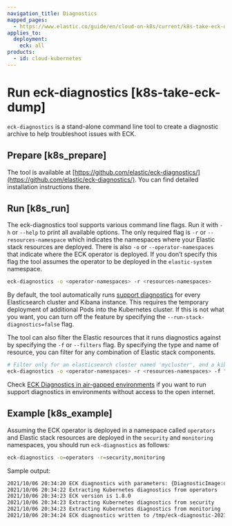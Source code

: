 ```yaml
---
navigation_title: Diagnostics
mapped_pages:
  - https://www.elastic.co/guide/en/cloud-on-k8s/current/k8s-take-eck-dump.html
applies_to:
  deployment:
    eck: all
products:
  - id: cloud-kubernetes
---
```


# Run eck-diagnostics [k8s-take-eck-dump]

`eck-diagnostics` is a stand-alone command line tool to create a diagnostic archive to help troubleshoot issues with ECK.


## Prepare [k8s_prepare] 

The tool is available at [https://github.com/elastic/eck-diagnostics/](https://github.com/elastic/eck-diagnostics/). You can find detailed installation instructions there.


## Run [k8s_run] 

The eck-diagnostics tool supports various command line flags. Run it with `-h` or `--help` to print all available options. The only required flag is `-r` or `--resources-namespace` which indicates the namespaces where your Elastic stack resources are deployed. There is also `-o` or `--operator-namespaces` that indicate where the ECK operator is deployed. If you don’t specify this flag the tool assumes the operator to be deployed in the `elastic-system` namespace.

```bash
eck-diagnostics -o <operator-namespaces> -r <resources-namespaces>
```

By default, the tool automatically runs [support diagnostics](https://github.com/elastic/support-diagnostics) for every Elasticsearch cluster and Kibana instance. This requires the temporary deployment of additional Pods into the Kubernetes cluster. If this is not what you want, you can turn off the feature by specifying the `--run-stack-diagnostics=false` flag.

The tool can also filter the Elastic resources that it runs diagnostics against by specifying the `-f` or `--filters` flag.  By specifying the type and name of resource, you can filter for any combination of Elastic stack components.

```bash
# Filter only for an elasticsearch cluster named 'mycluster', and a kibana instance named 'mykibana'.
eck-diagnostics -o <operator-namespaces> -r <resources-namespaces> -f "elasticsearch=mycluster" -f "kibana=mykibana"
```

Check [ECK Diagnostics in air-gapped environments](../../../deploy-manage/deploy/cloud-on-k8s/air-gapped-install.md#k8s-eck-diag-air-gapped) if you want to run support diagnostics in environments without access to the open internet.


## Example [k8s_example] 

Assuming the ECK operator is deployed in a namespace called `operators` and Elastic stack resources are deployed in the `security` and `monitoring` namespaces, you should run `eck-diagnostics` as follows:

```bash
eck-diagnostics -o=operators -r=security,monitoring
```

Sample output:

```bash
2021/10/06 20:34:20 ECK diagnostics with parameters: {DiagnosticImage:docker.elastic.co/eck-dev/support-diagnostics:8.1.4 ECKVersion: Kubeconfig: OperatorNamespaces:[operators] ResourcesNamespaces:[security monitoring] OutputDir:/tmp RunStackDiagnostics:true Verbose:false}
2021/10/06 20:34:22 Extracting Kubernetes diagnostics from operators
2021/10/06 20:34:23 ECK version is 1.8.0
2021/10/06 20:34:23 Extracting Kubernetes diagnostics from security
2021/10/06 20:34:23 Extracting Kubernetes diagnostics from monitoring
2021/10/06 20:34:24 ECK diagnostics written to /tmp/eck-diagnostic-2021-10-06T20-34-21.zip
```

